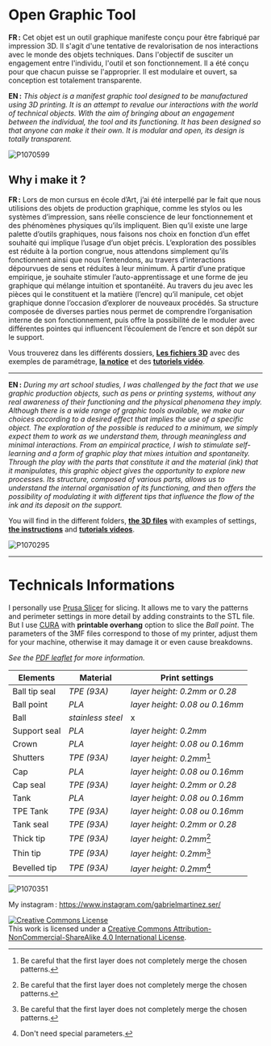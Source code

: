 # Open Graphic Tool

**FR&#8201;:** Cet objet est un outil graphique manifeste conçu pour être fabriqué par impression 3D.  Il s'agit d'une tentative de revalorisation de nos interactions avec le monde des objets techniques. Dans l'objectif de susciter un engagement entre l'individu, l'outil et son fonctionnement. Il a été conçu pour que chacun puisse se l'approprier. Il est modulaire et ouvert, sa conception est totalement transparente.

**EN&#8201;:** *This object is a manifest graphic tool designed to be manufactured using 3D printing.  It is an attempt to revalue our interactions with the world of technical objects. With the aim of bringing about an engagement between the individual, the tool and its functioning. It has been designed so that anyone can make it their own. It is modular and open, its design is totally transparent.*

![P1070599](https://user-images.githubusercontent.com/71280824/191377503-42b37f42-ccc5-4a7c-ac78-2bc9db889c24.jpg)


## Why i make it ? </br>

**FR&#8201;:** Lors de mon cursus en école d’Art, j’ai été interpellé par le fait que nous utilisions des objets de production graphique, comme les stylos ou les systèmes d’impression, sans réelle conscience de leur fonctionnement et des phénomènes physiques qu’ils impliquent. Bien qu’il existe une large palette d’outils graphiques, nous faisons nos choix en fonction d’un effet souhaité qui implique l’usage d’un objet précis. L’exploration des possibles est réduite à la portion congrue, nous attendons simplement qu’ils fonctionnent ainsi que nous l’entendons, au travers d’interactions dépourvues de sens et réduites à leur minimum. À partir d’une pratique empirique, je souhaite stimuler l’auto-apprentissage et une forme de jeu graphique qui mélange intuition et spontanéité. Au travers du jeu avec les pièces qui le constituent et la matière (l’encre) qu’il manipule, cet objet graphique donne l’occasion d’explorer de nouveaux procédés. Sa structure composée de diverses parties nous permet de comprendre l’organisation interne de son fonctionnement, puis offre la possibilité de le moduler avec différentes pointes qui influencent l’écoulement de l’encre et son dépôt sur le support. 

Vous trouverez dans les différents dossiers, **[Les fichiers 3D](https://github.com/gabrielmartinezservili/Graphic-Tool/tree/main/Graphic%20tool/3D%20files%20%28STL%29)** avec des exemples de paramétrage, **[la notice](https://github.com/gabrielmartinezservili/Graphic-Tool/blob/main/Graphic%20tool/Instructions%20and%20Tutorials/Notice_FR.pdf)** et des **[tutoriels vidéo](https://github.com/gabrielmartinezservili/Graphic-Tool/blob/main/Graphic%20tool/Instructions%20and%20Tutorials/Tutorials%20%28Video%29.md)**.

---

**EN&#8201;:** *During my art school studies, I was challenged by the fact that we use graphic production objects, such as pens or printing systems, without any real awareness of their functioning and the physical phenomena they imply. Although there is a wide range of graphic tools available, we make our choices according to a desired effect that implies the use of a specific object. The exploration of the possible is reduced to a minimum, we simply expect them to work as we understand them, through meaningless and minimal interactions. From an empirical practice, I wish to stimulate self-learning and a form of graphic play that mixes intuition and spontaneity. Through the play with the parts that constitute it and the material (ink) that it manipulates, this graphic object gives the opportunity to explore new processes. Its structure, composed of various parts, allows us to understand the internal organisation of its functioning, and then offers the possibility of modulating it with different tips that influence the flow of the ink and its deposit on the support.*



You will find in the different folders, **[the 3D files](https://github.com/gabrielmartinezservili/Graphic-Tool/tree/main/Graphic%20tool/3D%20files%20%28STL%29)** with examples of settings, **[the instructions]([https://github.com/gabrielmartinezservili/Graphic-Tool/blob/main/Graphic%20tool/Instructions%20and%20Tutorials/Notice.pdf](https://github.com/gabrielmartinezservili/Graphic-Tool/blob/main/Graphic%20tool/Instructions%20and%20Tutorials/Notice_EN.pdf))** and **[tutorials videos](https://github.com/gabrielmartinezservili/Graphic-Tool/blob/main/Graphic%20tool/Instructions%20and%20Tutorials/Tutorials%20%28Video%29.md)**.


![P1070295](https://user-images.githubusercontent.com/71280824/191269329-ca938b16-ea4a-4b6e-b892-11107017e273.jpg)

---

# Technicals Informations

I personally use [Prusa Slicer](https://www.prusa3d.com/fr/page/prusaslicer_424/) for slicing. It allows me to vary the patterns and perimeter settings in more detail by adding constraints to the STL file. But I use [CURA](https://ultimaker.com/fr/software/ultimaker-cura) with **printable overhang** option to slice the *Ball point*. The parameters of the 3MF files correspond to those of my printer, adjust them for your machine, otherwise it may damage it or even cause breakdowns.

*See the [PDF leaflet](https://github.com/gabrielmartinezservili/Graphic-Tool/blob/main/Graphic%20tool/Instructions%20and%20Tutorials/Notice_EN.pdf) for more information.*

|Elements       |Material             | Print settings   |
|----------------|-------------------|----------------
|Ball tip seal    |    *TPE *(93A)**    |*layer height: 0.2mm or 0.28*
|Ball point |  *PLA*              | *layer height: 0.08 ou 0.16mm*
|Ball           |    *stainless steel*            |x
|Support seal   |   *PLA*             |*layer height: 0.2mm*
|Crown       |   *PLA*             |*layer height: 0.08 ou 0.16mm*
|Shutters      |   *TPE *(93A)**     |*layer height: 0.2mm*[^2]
|Cap         |    *PLA*            |*layer height: 0.08 ou 0.16mm*
|Cap seal    |    *TPE *(93A)**    |*layer height: 0.2mm or 0.28*
|Tank         |    *PLA*            |*layer height: 0.08 ou 0.16mm*
|TPE Tank |  *TPE *(93A)**             | *layer height: 0.08 ou 0.16mm*
|Tank seal    |    *TPE *(93A)**    |*layer height: 0.2mm or 0.28*
|Thick tip   |   *TPE *(93A)**     |*layer height: 0.2mm*[^2]
|Thin tip    |    *TPE *(93A)**    |*layer height: 0.2mm*[^2]
|Bevelled tip    |    *TPE *(93A)**    |*layer height: 0.2mm*[^3]



![P1070351](https://user-images.githubusercontent.com/71280824/191265395-27392bd7-d41f-44ba-8f35-df3f0704b7c7.jpg)



[^1]: The parameters of the 3MF files correspond to those of my printer, adjust them for your machine, otherwise it may damage it or even cause breakdowns.

[^2]:  Be careful that the first layer does not completely merge the chosen patterns.

[^3]: Don't need special parameters.




My instagram&#8201;: https://www.instagram.com/gabrielmartinez.ser/

<a rel="license" href="http://creativecommons.org/licenses/by-nc-sa/4.0/"><img alt="Creative Commons License" style="border-width:0" src="https://i.creativecommons.org/l/by-nc-sa/4.0/88x31.png" /></a><br />This work is licensed under a <a rel="license" href="http://creativecommons.org/licenses/by-nc-sa/4.0/">Creative Commons Attribution-NonCommercial-ShareAlike 4.0 International License</a>.


